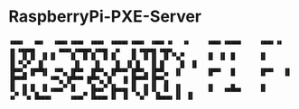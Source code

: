 # RaspberryPi-PXE-Server

```
▗▄▄▖  ▗▄▖  ▗▄▄▖▗▄▄▖ ▗▄▄▖ ▗▄▄▄▖▗▄▄▖ ▗▄▄▖▗▖  ▗▖    ▗▄▄▖▗▄▄▄▖    ▗▄▄▖▗▖  ▗▖▗▄▄▄▖     ▗▄▄▖▗▄▄▄▖▗▄▄▖ ▗▖  ▗▖▗▄▄▄▖▗▄▄▖ 
▐▌ ▐▌▐▌ ▐▌▐▌   ▐▌ ▐▌▐▌ ▐▌▐▌   ▐▌ ▐▌▐▌ ▐▌▝▚▞▘     ▐▌ ▐▌ █      ▐▌ ▐▌▝▚▞▘ ▐▌       ▐▌   ▐▌   ▐▌ ▐▌▐▌  ▐▌▐▌   ▐▌ ▐▌
▐▛▀▚▖▐▛▀▜▌ ▝▀▚▖▐▛▀▘ ▐▛▀▚▖▐▛▀▀▘▐▛▀▚▖▐▛▀▚▖ ▐▌      ▐▛▀▘  █      ▐▛▀▘  ▐▌  ▐▛▀▀▘     ▝▀▚▖▐▛▀▀▘▐▛▀▚▖▐▌  ▐▌▐▛▀▀▘▐▛▀▚▖
▐▌ ▐▌▐▌ ▐▌▗▄▄▞▘▐▌   ▐▙▄▞▘▐▙▄▄▖▐▌ ▐▌▐▌ ▐▌ ▐▌      ▐▌  ▗▄█▄▖    ▐▌  ▗▞▘▝▚▖▐▙▄▄▖    ▗▄▄▞▘▐▙▄▄▖▐▌ ▐▌ ▝▚▞▘ ▐▙▄▄▖▐▌ ▐▌                                                                                                             
```                                                                                                         
